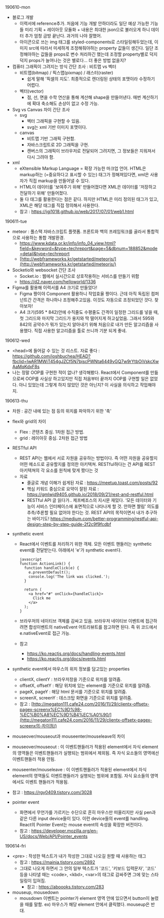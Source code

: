 190610-mon

- 블로그 개발
  - 이력서에 reference추가. 처음에 기능 개발 안하더라도 일단 예상 가능한 기능들 미리 기획 + 레이아웃 모듈화 + 내용은 최대한 json으로 불러오게 하니 데이터 추가 엄청 금방 끝난다. 과거의 나야 잘했어.
  - 아이콘으로 쓰는 img 태그를 styled-components로 스타일링해두었는데, 이미지 src에 따라서 미세하게 조정해줘야하는 property 값들이 생긴다. 일단 조정해야하는 값들을 props로 변수 처리하긴 했는데 조정할 property별로 덕지덕지 props가 늘어나는 것은 별로다... 더 좋은 방법 없을지?
- 컴퓨터 그래픽이 그려지는 방식 간단 조사 : 비트맵 vs 벡터
  - 비트맵(bitmap) / 픽스맵(pixmap) / 래스터(raster)
    - 쉽게 말해 '픽셀의 지도'. 최종적으로 렌더링된 상태의 포맷이라 수정하기 어렵다.
  - 벡터(vector)
    - 점, 선, 면을 수학 연산을 통해 계산해 shape을 만들어낸다. 매번 계산하기에 확대 축소해도 손상이 없고 수정 가능.
- Svg vs Canvas 차이 간단 조사
  - svg
    - 벡터 그래픽을 구현할 수 있음.
    - svg는 xml 기반 이미지 포맷이다.
  - canvas
    - 비트맵 기반 그래픽 구현함.
    - 자바스크립트로 2D 그래픽을 구현.
    - 캔버스의 그래픽이 브라우저로 전달되어 그려지면, 그 정보들은 지워져서 다시 그려야 함.
- xml
  - eXtensible Markup Language = 확장 가능한 마크업 언어. HTML은 markup하는 (=중요하다고 표시할 수 있는) 태그가 정해져있다면, xml은 사용자가 직접 markup을 만들어낼 수 있다.
  - HTML이 데이터를 '보여주기 위해' 만들어졌다면 XML은 데이터를 '저장하고 전달하기 위해' 만들어졌다.
  - 둘 다 태그를 활용한다는 점은 같다. 하지만 HTML은 미리 정의된 태그가 있고, XML은 해당 태그를 직접 정의해서 사용한다.
  - 참고 : https://jgj1018.github.io/web/2017/07/01/web1.html

190611-tue

- meteor : 풀스택 자바스크립트 플랫폼. 프론트와 백의 프레임워크를 골라서 통합적으로 사용하는 통합 개발환경.
  - https://www.kdata.or.kr/info/info_04_view.html?field=&keyword=&type=techreport&page=5&dbnum=188852&mode=detail&type=techreport
  - [http://webframeworks.kr/getstarted/meteorjs/](http://webframeworks.kr/getstarted/meteorjs/)
- Socketio와 websocket 간단 조사
  - Socket.io : 웹에서 실시간으로 상호작용하는 서비스를 만들기 위함
  - https://d2.naver.com/helloworld/1336
- Figma를 활용해 이력서를 A4 크기로 만들었다!
  - Figma 짱이야 Component 활용하니 작업효율 짱이다. 근데 아직 독립된 컴퍼넌트간 간격은 하나하나 조정해주고있음. 이것도 자동으로 조정되었던 것다. 찾아보자!
  - A4 크기(595 \* 842)안에 수직줄도 수평줄도 간격이 일정한 그리드를 넣을 때, 첫 그리드와 마지막 그리드가 용지와 딱 떨어지게 하고싶었음. 그래서 595와 842의 공약수가 뭐가 있는지 알아내기 위해 처음으로 내가 만든 알고리즘을 사용했다. 직접 사용한 알고리즘을 툴로 쓰니까 기분 되게 좋네.

190612-wed

- \<head>에 들어갈 수 있는 것 리스트. 자료 좋다 : https://github.com/joshbuchea/HEAD?fbclid=IwAR1MWiT454gJZCf5N7bjscPWNta6449vGQ7w9rYtbOiVskcXwAaMqKdxF8s
- 나는 정말 OOP를 구현한 적이 없나? 생각해봤다. React에서 Component를 만듦으로써 OOP를 사실상 하고있지만 직접 처음부터 끝까지 OOP를 구현할 일은 없었다. 아니 있었는데 그렇게 하지 않았던 것은 아닌지? 이 사실을 의식하고 작업해야지.

190613-thu

- 차원 : 공간 내에 있는 점 등의 위치를 파악하기 위한 '축'
- flex와 grid의 차이
  - Flex : 콘텐츠 중심. 1차원 접근 방법.
  - grid : 레이아웃 중심. 2차원 접근 방법
- RESTful API
  - REST API는 웹에서 서로 자원을 공유하는 방법이다. 즉 어떤 자원을 공유할지 어떤 메소드로 공유할지를 정의한 아키텍쳐. RESTful하다는 건 API를 REST 아키텍쳐의 각 요소를 원칙에 맞게 짰다는 것
  - 자료
    - 줄글로 개념 이해가 쉽게된 자료 : https://meetup.toast.com/posts/92
    - 핵심 키워드 중심으로 요약이 잘된 자료 : https://gmlwjd9405.github.io/2018/09/21/rest-and-restful.html
    - RESTful API 글 읽다가.. 제프베조스의 지시문 재밌다. ‘모든 데이터와 기능이 서비스 인터페이스에 표면적으로 나타나게 할 것. 안하면 짤림’ 의도를 추측/추론할 필요 없어야 한다는 것. REST API의 목적이면서 내가 추구하는 바이기도! https://medium.com/better-programming/restful-api-design-step-by-step-guide-2f2c9f9fcdbf
- synthetic event

  - React에서 이벤트를 처리하기 위한 객체. 모든 이벤트 핸들러는 synthetic event를 전달받는다. 아래에서 'e'가 synthetic event다.

    ```
    javascript
    function ActionLink() {
      function handleClick(e) {
        e.preventDefault();
        console.log('The link was clicked.');
      }

      return (
        <a href="#" onClick={handleClick}>
          Click me
        </a>
      );
    }
    ```

  - 브라우저의 네이티브 객체를 감싸고 있음. 브라우저 네이티브 이벤트에 접근하려면 합성이벤트의 nativeEvent 어트리뷰트를 참고하면 된다. 즉 위 코드에서 e.nativeEvent로 접근 가능.
  - 참고
    - https://ko.reactjs.org/docs/handling-events.html
    - https://ko.reactjs.org/docs/events.html

- synthetic event에서 마우스의 위치 정보를 담고있는 properties
  - clientX, clientY : 브라우저창을 기준으로 위치를 알려줌.
  - offsetX, offsetY : 해당 위치에 있는 element를 기준으로 위치를 알려줌.
  - pageX, pageY : 해당 html 문서를 기준으로 위치를 알려줌.
  - screenX, screenY : 데스크탑 화면을 기준으로 위치를 알려줌.
  - 참고 : [http://megaton111.cafe24.com/2016/11/29/clientx-offsetx-pagex-screenx%EC%9D%98-%EC%B0%A8%EC%9D%B4%EC%A0%90/](http://megaton111.cafe24.com/2016/11/29/clientx-offsetx-pagex-screenx의-차이점/)
- mouseover/mouseout과 mouseenter/mouseleave의 차이
- mouseover/mouseout : 이 이벤트핸들러가 적용된 element에서 자식 element의 영역들은 이벤트핸들러가 실행되는 범위에서 제외됨. 즉 자식 요소들의 영역에선 이벤트핸들러 적용 안됨.
- mouseenter/mouseleave : 이 이벤트핸들러가 적용된 element에서 자식 element의 영역들도 이벤트핸들러가 실행되는 범위에 포함됨. 자식 요소들의 영역에서도 이벤트 핸들러가 적용됨.
- 참고 : https://rgy0409.tistory.com/3028
- pointer event
  - 화면에서 무언가를 가르키는 수단으로 흔히 마우스만 떠올리지만 사실 pen과 같은 다른 input device들이 있다. 이런 device들의 event를 handling. React의 Pointer Event는 mouse event의 속성을 확장한 버전이다.
  - 참고 : https://developer.mozilla.org/en-US/docs/Web/API/Pointer_events

190614-fri

- \<pre> : 작성한 텍스트가 내가 작성한 그대로 나오길 원할 때 사용하는 태그
  - 참고 : https://mainia.tistory.com/2892
  - 그대로 나오게 하면서 그 안의 일부 텍스트가 '코드', '키보드 입력문자', '코드' 등을 나타낼 때는 \<code>, \<kbd>, \<var>의 태그로 감싸주면 그에 맞는 스타일링이 입혀짐.
    - 참고 : https://aboooks.tistory.com/283
- mouseup, mousedown
  - mousdown 이벤트는 pointer가 element 영역 안에 있으면서 button이 눌렸을 때를 말함. ex) 마우스가 해당 element 안에서 클릭했다. mouseup은 반대.
